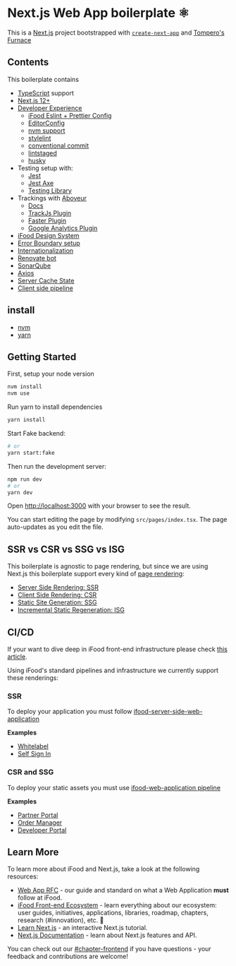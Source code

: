 # Next.js Web App boilerplate ⚛️

This is a [Next.js](https://nextjs.org/) project bootstrapped with [`create-next-app`](https://github.com/vercel/next.js/tree/canary/packages/create-next-app) and [Tompero's Furnace](https://tompero.ifoodcorp.com.br/furnace)

## Contents

This boilerplate contains

- [TypeScript](https://www.typescriptlang.org/) support
- [Next.js 12+](https://nextjs.org/)
- [Developer Experience](https://rwondemand.atlassian.net/wiki/spaces/EN/pages/1546453329/RFC+-+Web+Applications#Developer-Experience)
  - [iFood Eslint + Prettier Config](https://code.ifoodcorp.com.br/ifood/frontend-engineering/ifood-lint)
  - [EditorConfig](https://editorconfig.org/)
  - [nvm support](https://nvm.sh)
  - [stylelint](https://code.ifoodcorp.com.br/ifood/frontend-engineering/ifood-lint/-/tree/master/packages/stylelint-config)
  - [conventional commit](https://rwondemand.atlassian.net/wiki/spaces/FRONT/pages/2246247499/Entendendo+o+universo+do+conventional-commits)
  - [lintstaged](https://rwondemand.atlassian.net/wiki/spaces/FRONT/pages/185696257/Configurando+linters+e+formatters+na+sua+aplica+o#B%C3%B4nus%3A-Husky-e-lint-staged)
  - [husky](https://github.com/typicode/husky)
- Testing setup with:
  - [Jest](https://jestjs.io/)
  - [Jest Axe](https://github.com/nickcolley/jest-axe)
  - [Testing Library](https://testing-library.com/)
- Trackings with [Aboyeur](https://code.ifoodcorp.com.br/ifood/frontend-engineering/aboyeur)
  - [Docs](https://code.ifoodcorp.com.br/ifood/frontend-engineering/aboyeur/-/tree/main/pipelines/ifood-aboyeur-docs)
  - [TrackJs Plugin](https://code.ifoodcorp.com.br/ifood/frontend-engineering/aboyeur/-/blob/main/packages/trackjs-plugin/README.md)
  - [Faster Plugin](https://code.ifoodcorp.com.br/ifood/frontend-engineering/aboyeur/-/blob/main/packages/faster-plugin/README.md)
  - [Google Analytics Plugin](https://code.ifoodcorp.com.br/ifood/frontend-engineering/aboyeur/-/blob/main/packages/google-analytics-plugin/README.md)
- [iFood Design System](https://pomodoro-react.ifoodcorp.com.br/)
- [Error Boundary setup](https://pt-br.reactjs.org/docs/error-boundaries.html)
- [Internationalization](https://github.com/i18next/react-i18next)
- [Renovate bot](https://rwondemand.atlassian.net/wiki/spaces/FRONT/pages/2716729552/Integrando+o+Renovate+Bot+ao+seu+projeto)
- [SonarQube](https://rwondemand.atlassian.net/wiki/spaces/EN/pages/1611432216/SonarQube)
- [Axios](https://axios-http.com/)
- [Server Cache State](https://react-query.tanstack.com/)
- [Client side pipeline](https://code.ifoodcorp.com.br/ifood/pipelines/gitlab-pipelines/-/tree/main/pipelines/ifood-web-application)

## install

- [nvm](https://github.com/nvm-sh/nvm)
- [yarn](https://classic.yarnpkg.com/lang/en/docs/install)

## Getting Started

First, setup your node version

```bash
nvm install
nvm use
```

Run yarn to install dependencies

```bash
yarn install
```

Start Fake backend:

```bash
# or
yarn start:fake
```

Then run the development server:

```bash
npm run dev
# or
yarn dev
```

Open [http://localhost:3000](http://localhost:3000) with your browser to see the result.

You can start editing the page by modifying `src/pages/index.tsx`. The page auto-updates as you edit the file.

## SSR vs CSR vs SSG vs ISG

This boilerplate is agnostic to page rendering, but since we are using Next.js this boilerplate support every kind of [page rendering](https://developers.google.com/web/updates/2019/02/rendering-on-the-web):

- [Server Side Rendering: SSR](https://developers.google.com/web/updates/2019/02/rendering-on-the-web#server-rendering)
- [Client Side Rendering: CSR](https://developers.google.com/web/updates/2019/02/rendering-on-the-web#csr)
- [Static Site Generation: SSG](https://developers.google.com/web/updates/2019/02/rendering-on-the-web#static-rendering)
- [Incremental Static Regeneration: ISG](https://vercel.com/docs/concepts/next.js/incremental-static-regeneration)

## CI/CD

If your want to dive deep in iFood front-end infrastructure please check [this article](https://rwondemand.atlassian.net/wiki/spaces/FRONT/pages/2724397067/Infrastructure?atlOrigin=eyJpIjoiMjQ1ZGFkZDQ4ZTQzNDNjY2EyZmI5YWQ5ODRkOGRkODgiLCJwIjoiY29uZmx1ZW5jZS1jaGF0cy1pbnQifQ).

Using iFood's standard pipelines and infrastructure we currently support these renderings:

### SSR

To deploy your application you must follow [ifood-server-side-web-application](https://code.ifoodcorp.com.br/ifood/pipelines/gitlab-pipelines/-/tree/main/pipelines/ifood-server-side-web-application)

**Examples**

- [Whitelabel](https://code.ifoodcorp.com.br/ifood/restaurant/whitelabel/whitelabel-webapp)
- [Self Sign In](https://code.ifoodcorp.com.br/ifood/restaurant/acquisition/ifood-next-self-sign-in-web-front)

### CSR and SSG

To deploy your static assets you must use [ifood-web-application pipeline](https://code.ifoodcorp.com.br/ifood/pipelines/gitlab-pipelines/-/tree/main/pipelines/ifood-web-application)

**Examples**

- [Partner Portal](https://code.ifoodcorp.com.br/ifood/restaurant/partner-portal-shared/partner-portal-web-front)
- [Order Manager](https://code.ifoodcorp.com.br/ifood/restaurant/order-manager/order-manager-reboot)
- [Developer Portal](https://code.ifoodcorp.com.br/ifood/restaurant/merchant-platform/developer-portal-front)

## Learn More

To learn more about iFood and Next.js, take a look at the following resources:

- [Web App RFC](https://rwondemand.atlassian.net/wiki/spaces/EN/pages/1546453329/RFC+-+Web+Applications) - our guide and standard on what a Web Application **must** follow at iFood.
- [iFood Front-end Ecosystem](https://rwondemand.atlassian.net/wiki/spaces/FRONT/overview) - learn everything about our ecosystem: user guides, initiatives, applications, libraries, roadmap, chapters, research (#innovation), etc. 🚀
- [Learn Next.js](https://nextjs.org/learn) - an interactive Next.js tutorial.
- [Next.js Documentation](https://nextjs.org/docs) - learn about Next.js features and API.

You can check out our [#chapter-frontend](https://ifood.slack.com/archives/C79QBTH08) if you have questions - your feedback and contributions are welcome!
